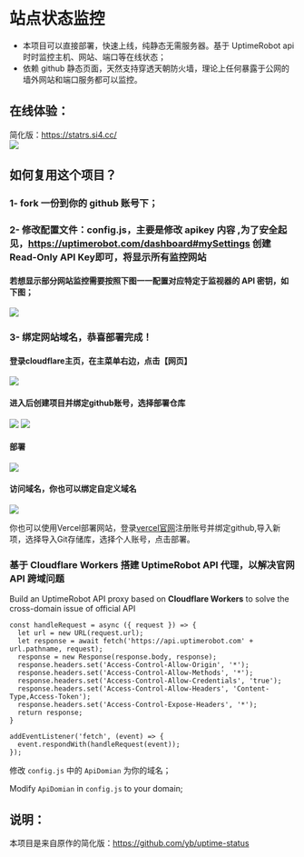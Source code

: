 # 站点状态监控
- 本项目可以直接部署，快速上线，纯静态无需服务器。基于 UptimeRobot api 时时监控主机、网站、端口等在线状态；
- 依赖 github 静态页面，天然支持穿透天朝防火墙，理论上任何暴露于公网的墙外网站和端口服务都可以监控。

## 在线体验：  

简化版：<https://statrs.si4.cc/>  
![](https://cdn.jsdelivr.net/gh/Qikaile/cdn/img/Uptime%20Status.PNG)


## 如何复用这个项目？  
### 1- fork 一份到你的 github 账号下；  
### 2- 修改配置文件：config.js，主要是修改 apikey 内容 ,为了安全起见，<https://uptimerobot.com/dashboard#mySettings> 创建Read-Only API Key即可，将显示所有监控网站 

#### 若想显示部分网站监控需要按照下图一一配置对应特定于监视器的 API 密钥，如下图； 
![](https://cdn.jsdelivr.net/gh/Qikaile/cdn/img/warn.png.png)  

### 3- 绑定网站域名，恭喜部署完成！

#### 登录cloudflare主页，在主菜单右边，点击【网页】
![](https://cdn.jsdelivr.net/gh/qikaile/cdn/img/2021-02-15-01.png)

#### 进入后创建项目并绑定github账号，选择部署仓库
![](https://cdn.jsdelivr.net/gh/Qikaile/cdn/img/2021-02-15-02.png)
![](https://cdn.jsdelivr.net/gh/Qikaile/cdn/img/2021-02-15-03.png)

#### 部署
![](https://cdn.jsdelivr.net/gh/Qikaile/cdn/img/2021-02-15-04.png)

#### 访问域名，你也可以绑定自定义域名
![](https://cdn.jsdelivr.net/gh/Qikaile/cdn/img/2021-02-15-05.png)

你也可以使用Vercel部署网站，登录[vercel官网](https://vercel.com/)注册账号并绑定github,导入新项，选择导入Git存储库，选择个人账号，点击部署。


### 基于 Cloudflare Workers 搭建 UptimeRobot API 代理，以解决官网 API 跨域问题

Build an UptimeRobot API proxy based on **Cloudflare Workers** to solve the cross-domain issue of official API

```
const handleRequest = async ({ request }) => {
  let url = new URL(request.url);
  let response = await fetch('https://api.uptimerobot.com' + url.pathname, request);
  response = new Response(response.body, response);
  response.headers.set('Access-Control-Allow-Origin', '*');
  response.headers.set('Access-Control-Allow-Methods', '*');
  response.headers.set('Access-Control-Allow-Credentials', 'true');
  response.headers.set('Access-Control-Allow-Headers', 'Content-Type,Access-Token');
  response.headers.set('Access-Control-Expose-Headers', '*');
  return response;
}

addEventListener('fetch', (event) => {
  event.respondWith(handleRequest(event));
});
```

修改 `config.js` 中的 `ApiDomian` 为你的域名；

Modify `ApiDomian` in `config.js` to your domain;

## 说明：

本项目是来自原作的简化版：<https://github.com/yb/uptime-status>

